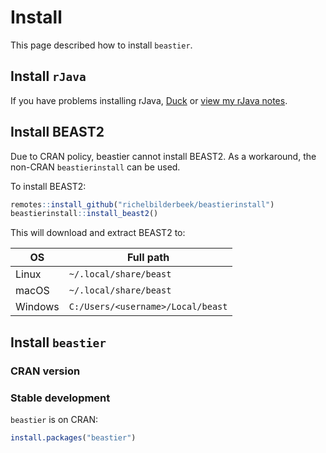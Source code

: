 # Install

This page described how to install `beastier`.

## Install `rJava`

If you have problems installing rJava,
[Duck](http://www.duckduckgo.com) or
[view my rJava notes](rjava.md).

## Install BEAST2

Due to CRAN policy, beastier cannot install BEAST2.
As a workaround, the non-CRAN `beastierinstall` can be used.

To install BEAST2:

```r
remotes::install_github("richelbilderbeek/beastierinstall")
beastierinstall::install_beast2()
```

This will download and extract BEAST2 to:

OS     |Full path
-------|----------------------------------
Linux  |`~/.local/share/beast`
macOS  |`~/.local/share/beast`
Windows|`C:/Users/<username>/Local/beast`

## Install `beastier`

### CRAN version

### Stable development

`beastier` is on CRAN:

```r
install.packages("beastier")
```
